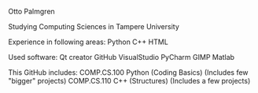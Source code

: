 Otto Palmgren

Studying Computing Sciences in Tampere University

Experience in following areas:
Python
C++
HTML

Used software:
Qt creator
GitHub
VisualStudio
PyCharm
GIMP
Matlab


This GitHub includes:
COMP.CS.100 Python (Coding Basics) (Includes few "bigger" projects)
COMP.CS.110 C++ (Structures) (Includes a few projects)
